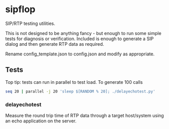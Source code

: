 # sipflop

SIP/RTP testing utilities.

This is not designed to be anything fancy - but enough to run some simple tests for diagnosis
or verification. Included is enough to generate a SIP dialog and then generate RTP data as required.

Rename config_template.json to config.json and modify as appropriate.

## Tests

Top tip: tests can run in parallel to test load. To generate 100 calls

```bash
seq 20 | parallel -j 20 'sleep $[RANDOM % 20]; ./delayechotest.py'
```

### delayechotest

Measure the round trip time of RTP data through a target host/system using an echo application on the server.
